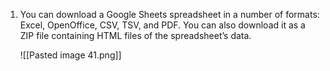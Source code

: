 1. You can download a Google Sheets spreadsheet in a number of formats: Excel, OpenOffice, CSV, TSV, and PDF. You can also download it as a ZIP file containing HTML files of the spreadsheet’s data.

	![[Pasted image 41.png]]
	